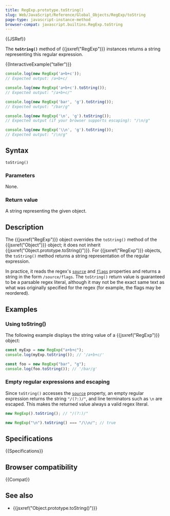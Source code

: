 ```yaml
---
title: RegExp.prototype.toString()
slug: Web/JavaScript/Reference/Global_Objects/RegExp/toString
page-type: javascript-instance-method
browser-compat: javascript.builtins.RegExp.toString
---
```


{{JSRef}}

The **`toString()`** method of {{jsxref("RegExp")}} instances returns a string representing this regular expression.

{{InteractiveExample("taller")}}

```js interactive-example
console.log(new RegExp('a+b+c'));
// Expected output: /a+b+c/

console.log(new RegExp('a+b+c').toString());
// Expected output: "/a+b+c/"

console.log(new RegExp('bar', 'g').toString());
// Expected output: "/bar/g"

console.log(new RegExp('\n', 'g').toString());
// Expected output (if your browser supports escaping): "/\n/g"

console.log(new RegExp('\\n', 'g').toString());
// Expected output: "/\n/g"

```

## Syntax

```js-nolint
toString()
```

### Parameters

None.

### Return value

A string representing the given object.

## Description

The {{jsxref("RegExp")}} object overrides the `toString()` method of the {{jsxref("Object")}} object; it does not inherit {{jsxref("Object.prototype.toString()")}}. For {{jsxref("RegExp")}} objects, the `toString()` method returns a string representation of the regular expression.

In practice, it reads the regex's [`source`](/en-US/docs/Web/JavaScript/Reference/Global_Objects/RegExp/source) and [`flags`](/en-US/docs/Web/JavaScript/Reference/Global_Objects/RegExp/flags) properties and returns a string in the form `/source/flags`. The `toString()` return value is guaranteed to be a parsable regex literal, although it may not be the exact same text as what was originally specified for the regex (for example, the flags may be reordered).

## Examples

### Using toString()

The following example displays the string value of a {{jsxref("RegExp")}} object:

```js
const myExp = new RegExp("a+b+c");
console.log(myExp.toString()); // '/a+b+c/'

const foo = new RegExp("bar", "g");
console.log(foo.toString()); // '/bar/g'
```

### Empty regular expressions and escaping

Since `toString()` accesses the [`source`](/en-US/docs/Web/JavaScript/Reference/Global_Objects/RegExp/source) property, an empty regular expression returns the string `"/(?:)/"`, and line terminators such as `\n` are escaped. This makes the returned value always a valid regex literal.

```js
new RegExp().toString(); // "/(?:)/"

new RegExp("\n").toString() === "/\\n/"; // true
```

## Specifications

{{Specifications}}

## Browser compatibility

{{Compat}}

## See also

- {{jsxref("Object.prototype.toString()")}}
